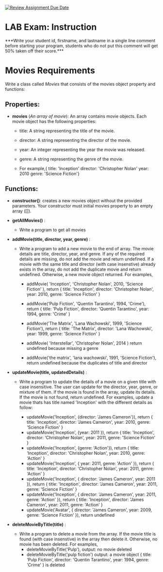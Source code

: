 [![Review Assignment Due Date](https://classroom.github.com/assets/deadline-readme-button-24ddc0f5d75046c5622901739e7c5dd533143b0c8e959d652212380cedb1ea36.svg)](https://classroom.github.com/a/9kXK-30R)
# LAB Exam: Instruction

\*\*\*Write your student id, firstname, and lastname in a single line comment before starting your program, students who do not put this comment will get 50% taken off their score.\*\*\*

# Movies Requirements

Write a class called _Movies_ that consists of the movies object property and functions:

## Properties:

- **movies** (_An array of movie_): An array contains movie objects. Each movie object has the following properties:

  - title: A string representing the title of the movie.
  - director: A string representing the director of the movie.
  - year: An integer representing the year the movie was released.
  - genre: A string representing the genre of the movie.

  - For example,{
    title: 'Inception'
    director: 'Christopher Nolan'
    year: 2010
    genre: 'Science Fiction'}

## Functions:

- **constructor()**: creates a new movies object without the provided parameters. Your constructor must initial movies property to an empty array ([]).
- **getAllMovies()** :

  - Write a program to get all movies

- **addMovie(title, director, year, genre)** :

  - Write a program to add a new movie to the end of array. The movie details are title, director, year, and genre. If any of the required details are missing, do not add the movie and return undefined. If a movie with the same title and director (with case insenstive) already exists in the array, do not add the duplicate movie and return undefined. Otherwise, a new movie object returned. For examples,

    - addMovie(
      'Inception',
      'Christopher Nolan',
      2010,
      'Science Fiction'
      ), return {
      title: 'Inception',
      director: 'Christopher Nolan',
      year: 2010,
      genre: 'Science Fiction'
      }
    - addMovie('Pulp Fiction', 'Quentin Tarantino', 1994, 'Crime'), return
      {
      title: 'Pulp Fiction',
      director: 'Quentin Tarantino',
      year: 1994,
      genre: 'Crime'
      }

    - addMovie('The Matrix', 'Lana Wachowski', 1999, 'Science Fiction'), return
      {
      title: 'The Matrix',
      director: 'Lana Wachowski',
      year: 1999,
      genre: 'Science Fiction'
      }
    - addMovie(
      'Interstellar',
      'Christopher Nolan',
      2014
      ) return undefined because missing a genre
    - addMovie('the matrix', 'lana wachowski', 1991, 'Science Fiction'), return undefined because the duplicates of title and director

- **updateMovie(title, updatedDetails)** :

  - Write a program to update the details of a movie on a given title with case insensitive. The user can update for the director, year, genre, or mixture of them. If the movie is found in the array, update its details. If the movie is not found, return undefined. For examples, update a movie thats has title named 'Inception' with the different details as follow:

    - updateMovie('Inception', {director: 'James Cameron'}), return {
      title: 'Inception',
      director: 'James Cameron',
      year: 2010,
      genre: 'Science Fiction'
      }
    - updateMovie('Inception', {year: 2011 }), return {
      title: 'Inception',
      director: 'Christopher Nolan',
      year: 2011,
      genre: 'Science Fiction'
      }
    - updateMovie('Inception', {genre: 'Action'}), return {
      title: 'Inception',
      director: 'Christopher Nolan',
      year: 2010,
      genre: 'Action'
      }
    - updateMovie('Inception', { year: 2011, genre: 'Action' }), return {
      title: 'Inception',
      director: 'Christopher Nolan',
      year: 2011,
      genre: 'Action'
      }
    - updateMovie('Inception', { director: 'James Cameron', year: 2011 }), return {
      title: 'Inception',
      director: 'James Cameron',
      year: 2011,
      genre: 'Science Fiction'
      }
    - updateMovie('Inception', {
      director: 'James Cameron',
      year: 2011,
      genre: 'Action'
      }), return {
      title: 'Inception',
      director: 'James Cameron',
      year: 2011,
      genre: 'Action'
      }
    - updateMovie('Avatar', {
      director: 'James Cameron',
      year: 2009,
      genre: 'Science Fiction'
      }), return undefined

- **deleteMovieByTitle(title)** :

  - Write a program to delete a movie from the array. If the movie title is found (with case insenstive) in the array then delete it. Otherwise, no movie has been deleted. For examples,
    - deleteMovieByTitle('Pulp'), output: no movie deleted
    - deleteMovieByTitle('pulp fiction') output: a movie object {
      title: 'Pulp Fiction',
      director: 'Quentin Tarantino',
      year: 1994,
      genre: 'Crime'
      } is deleted

